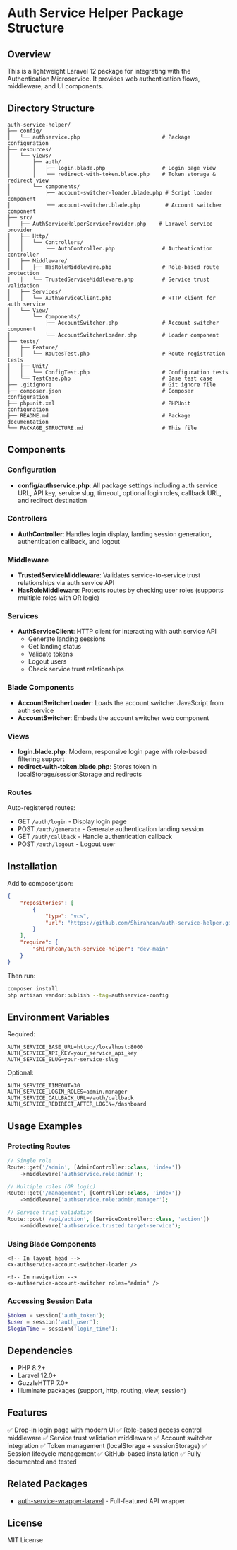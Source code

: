 # Auth Service Helper Package Structure

## Overview
This is a lightweight Laravel 12 package for integrating with the Authentication Microservice. It provides web authentication flows, middleware, and UI components.

## Directory Structure

```
auth-service-helper/
├── config/
│   └── authservice.php                          # Package configuration
├── resources/
│   └── views/
│       ├── auth/
│       │   ├── login.blade.php                  # Login page view
│       │   └── redirect-with-token.blade.php    # Token storage & redirect view
│       └── components/
│           ├── account-switcher-loader.blade.php # Script loader component
│           └── account-switcher.blade.php        # Account switcher component
├── src/
│   ├── AuthServiceHelperServiceProvider.php    # Laravel service provider
│   ├── Http/
│   │   └── Controllers/
│   │       └── AuthController.php               # Authentication controller
│   ├── Middleware/
│   │   ├── HasRoleMiddleware.php                # Role-based route protection
│   │   └── TrustedServiceMiddleware.php         # Service trust validation
│   ├── Services/
│   │   └── AuthServiceClient.php                # HTTP client for auth service
│   └── View/
│       └── Components/
│           ├── AccountSwitcher.php              # Account switcher component
│           └── AccountSwitcherLoader.php        # Loader component
├── tests/
│   ├── Feature/
│   │   └── RoutesTest.php                       # Route registration tests
│   ├── Unit/
│   │   └── ConfigTest.php                       # Configuration tests
│   └── TestCase.php                             # Base test case
├── .gitignore                                   # Git ignore file
├── composer.json                                # Composer configuration
├── phpunit.xml                                  # PHPUnit configuration
├── README.md                                    # Package documentation
└── PACKAGE_STRUCTURE.md                         # This file
```

## Components

### Configuration
- **config/authservice.php**: All package settings including auth service URL, API key, service slug, timeout, optional login roles, callback URL, and redirect destination

### Controllers
- **AuthController**: Handles login display, landing session generation, authentication callback, and logout

### Middleware
- **TrustedServiceMiddleware**: Validates service-to-service trust relationships via auth service API
- **HasRoleMiddleware**: Protects routes by checking user roles (supports multiple roles with OR logic)

### Services
- **AuthServiceClient**: HTTP client for interacting with auth service API
  - Generate landing sessions
  - Get landing status
  - Validate tokens
  - Logout users
  - Check service trust relationships

### Blade Components
- **AccountSwitcherLoader**: Loads the account switcher JavaScript from auth service
- **AccountSwitcher**: Embeds the account switcher web component

### Views
- **login.blade.php**: Modern, responsive login page with role-based filtering support
- **redirect-with-token.blade.php**: Stores token in localStorage/sessionStorage and redirects

### Routes
Auto-registered routes:
- GET `/auth/login` - Display login page
- POST `/auth/generate` - Generate authentication landing session
- GET `/auth/callback` - Handle authentication callback
- POST `/auth/logout` - Logout user

## Installation

Add to composer.json:
```json
{
    "repositories": [
        {
            "type": "vcs",
            "url": "https://github.com/Shirahcan/auth-service-helper.git"
        }
    ],
    "require": {
        "shirahcan/auth-service-helper": "dev-main"
    }
}
```

Then run:
```bash
composer install
php artisan vendor:publish --tag=authservice-config
```

## Environment Variables

Required:
```env
AUTH_SERVICE_BASE_URL=http://localhost:8000
AUTH_SERVICE_API_KEY=your_service_api_key
AUTH_SERVICE_SLUG=your-service-slug
```

Optional:
```env
AUTH_SERVICE_TIMEOUT=30
AUTH_SERVICE_LOGIN_ROLES=admin,manager
AUTH_SERVICE_CALLBACK_URL=/auth/callback
AUTH_SERVICE_REDIRECT_AFTER_LOGIN=/dashboard
```

## Usage Examples

### Protecting Routes
```php
// Single role
Route::get('/admin', [AdminController::class, 'index'])
    ->middleware('authservice.role:admin');

// Multiple roles (OR logic)
Route::get('/management', [Controller::class, 'index'])
    ->middleware('authservice.role:admin,manager');

// Service trust validation
Route::post('/api/action', [ServiceController::class, 'action'])
    ->middleware('authservice.trusted:target-service');
```

### Using Blade Components
```blade
<!-- In layout head -->
<x-authservice-account-switcher-loader />

<!-- In navigation -->
<x-authservice-account-switcher roles="admin" />
```

### Accessing Session Data
```php
$token = session('auth_token');
$user = session('auth_user');
$loginTime = session('login_time');
```

## Dependencies

- PHP 8.2+
- Laravel 12.0+
- GuzzleHTTP 7.0+
- Illuminate packages (support, http, routing, view, session)

## Features

✅ Drop-in login page with modern UI
✅ Role-based access control middleware
✅ Service trust validation middleware
✅ Account switcher integration
✅ Token management (localStorage + sessionStorage)
✅ Session lifecycle management
✅ GitHub-based installation
✅ Fully documented and tested

## Related Packages

- [auth-service-wrapper-laravel](https://github.com/Shirahcan/auth-service-wrapper-laravel) - Full-featured API wrapper

## License

MIT License
